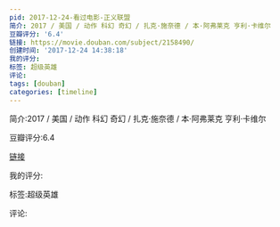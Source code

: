 ```yaml
---
pid: 2017-12-24-看过电影-正义联盟
简介: 2017 / 美国 / 动作 科幻 奇幻 / 扎克·施奈德 / 本·阿弗莱克 亨利·卡维尔
豆瓣评分: '6.4'
链接: https://movie.douban.com/subject/2158490/
创建时间: '2017-12-24 14:38:18'
我的评分:
标签: 超级英雄
评论:
tags: [douban]
categories: [timeline]
---
```

简介:2017 / 美国 / 动作 科幻 奇幻 / 扎克·施奈德 / 本·阿弗莱克 亨利·卡维尔

豆瓣评分:6.4

[链接](https://movie.douban.com/subject/2158490/)

我的评分:

标签:超级英雄

评论:


